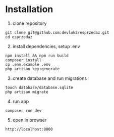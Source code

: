 # Installation

1. clone repository
```
git clone git@github.com:devluk2/esprzedaz.git
cd esprzedaz
```

2. install dependencies, setup .env
```
npm install && npm run build
composer install
cp .env.example .env
php artisan key:generate
```

3. create database and run migrations
```
touch database/database.sqlite
php artisan migrate
```

4. run app
```
composer run dev
```

5. open in browser
```
http://localhost:8000
```